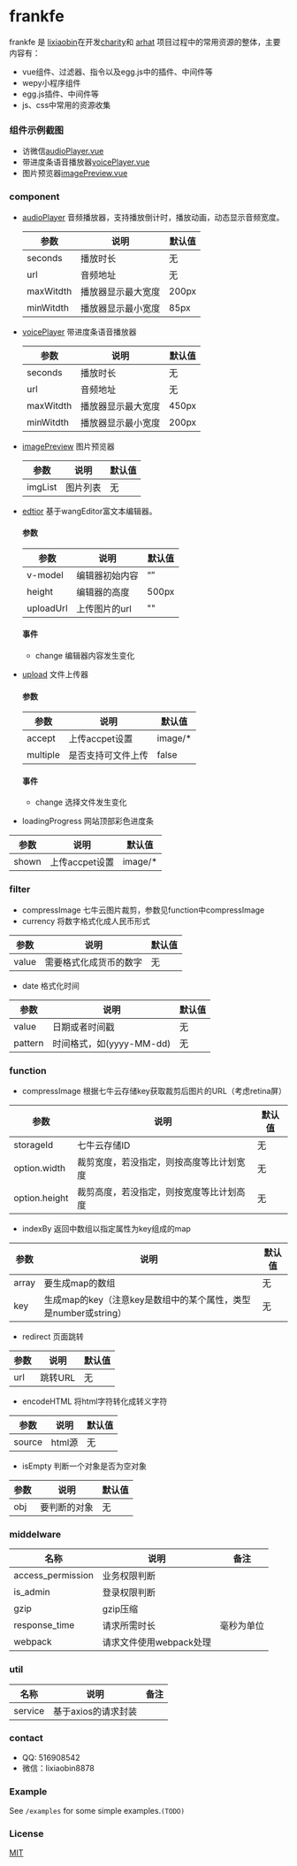 # frankfe
frankfe 是 [lixiaobin](https://github.com/lixiaobin-bjhl)在开发[charity](https://github.com/lixiaobin-bjhl/charity)和 [arhat](https://github.com/lixiaobin-bjhl/arhat) 项目过程中的常用资源的整体，主要内容有：

* vue组件、过滤器、指令以及egg.js中的插件、中间件等
* wepy小程序组件
* egg.js插件、中间件等
* js、css中常用的资源收集


### 组件示例截图
* 访微信[audioPlayer.vue](https://github.com/lixiaobin-bjhl/frankjs/blob/master/demo/audioPlayer.jpg)
* 带进度条语音播放器[voicePlayer.vue](https://github.com/lixiaobin-bjhl/frankjs/blob/master/demo/voicePlayer.jpg)
* 图片预览器[imagePreview.vue](https://github.com/lixiaobin-bjhl/frankjs/blob/master/demo/imagePreview.jpg)

### component
* [audioPlayer](https://github.com/lixiaobin-bjhl/vue-component/blob/master/component/AudioPlayer.vue) 音频播放器，支持播放倒计时，播放动画，动态显示音频宽度。

    | 参数 | 说明 | 默认值 |
    | --- | --- | --- |
    | seconds | 播放时长 | 无 |
    | url | 音频地址 | 无 |
    | maxWitdth | 播放器显示最大宽度 | 200px |
    | minWitdth | 播放器显示最小宽度 | 85px |
 
* [voicePlayer](https://github.com/lixiaobin-bjhl/vue-component/blob/master/component/VoicePlayer.vue) 带进度条语音播放器

    | 参数 | 说明 | 默认值 |
    | --- | --- | --- |
    | seconds | 播放时长 | 无 |
    | url | 音频地址 | 无 |
    | maxWitdth | 播放器显示最大宽度 | 450px |
    | minWitdth | 播放器显示最小宽度 | 200px | 
    
* [imagePreview](https://github.com/lixiaobin-bjhl/vue-component/blob/master/component/ImagePreview.vue) 图片预览器

    | 参数 | 说明 | 默认值 |
    | --- | --- | --- |
    | imgList | 图片列表 | 无 |

* [edtior](https://github.com/lixiaobin-bjhl/vue-component/blob/master/component/Editor.vue) 基于wangEditor富文本编辑器。

    #### 参数
    
    | 参数 | 说明 | 默认值 |
    | --- | --- | --- |
    | v-model | 编辑器初始内容 | “” |
    | height| 编辑器的高度 | 500px |
    | uploadUrl| 上传图片的url | "" |
    
    #### 事件
    * change 编辑器内容发生变化

* [upload](https://github.com/lixiaobin-bjhl/vue-component/blob/master/Upload.vue) 文件上传器
    #### 参数
    
    | 参数 | 说明 | 默认值 |
    | --- | --- | --- |
    | accept | 上传accpet设置 | image/* |
    | multiple| 是否支持可文件上传| false |
    
    #### 事件
    * change 选择文件发生变化
    
* loadingProgress 网站顶部彩色进度条

 | 参数 | 说明 | 默认值 |
 | --- | --- | --- |
 |shown | 上传accpet设置 | image/* |
    
### filter
* compressImage 七牛云图片裁剪，参数见function中compressImage
* currency 将数字格式化成人民币形式

| 参数 | 说明 | 默认值 
| --- | --- | --- |
| value | 需要格式化成货币的数字 | 无 |

* date 格式化时间

| 参数 | 说明 | 默认值 
| --- | --- | --- |
| value | 日期或者时间戳 | 无 |
| pattern | 时间格式，如(yyyy-MM-dd) | 无 |


### function
* compressImage 根据七牛云存储key获取裁剪后图片的URL（考虑retina屏）

| 参数 | 说明 | 默认值 |
| --- | --- | --- |
|  storageId| 七牛云存储ID  | 无 |
|  option.width| 裁剪宽度，若没指定，则按高度等比计划宽度  | 无 |
|  option.height| 裁剪高度，若没指定，则按宽度等比计划高度  | 无 |

* indexBy 返回中数组以指定属性为key组成的map

| 参数 | 说明 | 默认值 |
| --- | --- | --- |
|  array | 要生成map的数组  | 无 |
|  key | 生成map的key（注意key是数组中的某个属性，类型是number或string）  | 无 |

* redirect 页面跳转

| 参数 | 说明 | 默认值 |
| --- | --- | --- |
| url | 跳转URL  | 无 | 
* encodeHTML 将html字符转化成转义字符

| 参数 | 说明 | 默认值 |
| --- | --- | --- |
| source | html源  | 无 |  
* isEmpty 判断一个对象是否为空对象

| 参数 | 说明 | 默认值 |
| --- | --- | --- |
| obj | 要判断的对象 | 无 |  

### middelware

| 名称 | 说明 | 备注 |
| --- | --- | --- |
|  access_permission | 业务权限判断 |  |
|  is_admin | 登录权限判断 |  |
| gzip | gzip压缩 |  |
| response_time | 请求所需时长 | 毫秒为单位 |
| webpack | 请求文件使用webpack处理 |  |

### util

| 名称 | 说明 | 备注 |
| --- | --- | --- |
| service | 基于axios的请求封装 |  |

 

### contact

* QQ: 516908542
* 微信：lixiaobin8878

### Example

See `/examples` for some simple examples.`(TODO)`

### License

[MIT](http://opensource.org/licenses/MIT)

